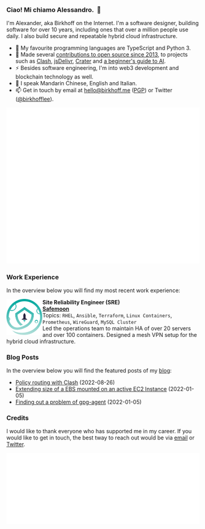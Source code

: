 <!-- built by gitlab-ci @ Fri Feb 28 2025 09:02:55 GMT+0000 (Coordinated Universal Time) -->
### Ciao! Mi chiamo Alessandro.&nbsp;&nbsp;👋

I'm Alexander, aka Birkhoff on the Internet. I'm a software designer, building software for over 10 years, including ones that over a million people use daily. I also build secure and repeatable hybrid cloud infrastructure.

- 🔨 My favourite programming languages are TypeScript and Python 3.
- 🌱 Made several [contributions to open source since 2013](https://github.com/BirkhoffLee), to projects such as [Clash](https://github.com/Dreamacro/clash), [jsDelivr](https://github.com/jsdelivr/www.jsdelivr.com), [Crater](https://github.com/crater-invoice/crater) and [a beginner's guide to AI](https://github.com/humphd/have-fun-with-machine-learning).
- ⚡ Besides software engineering, I'm into web3 development and blockchain technology as well.
- 💬 I speak Mandarin Chinese, English and Italian.
- 📫 Get in touch by email at [hello@birkhoff.me](mailto:hello@birkhoff.me) ([PGP](https://birkhoff.me/pgp-key.txt)) or Twitter ([@birkhofflee](https://twitter.com/birkhofflee)).

<picture>
  <img src="/metrics.svg" alt="GitHub Metrics">
</picture>

### Work Experience
In the overview below you will find my most recent work experience:

<a href="https://safemoon.com/">
  <picture>
    <source media="(prefers-color-scheme: dark)" srcset="https://raw.githubusercontent.com/BirkhoffLee/BirkhoffLee/master/assets/safemoon-dark.svg">
    <source media="(prefers-color-scheme: light)" srcset="https://raw.githubusercontent.com/BirkhoffLee/BirkhoffLee/master/assets/safemoon.svg">
    <img align="left" height="94px" width="94px" alt="Safemoon Logo" src="https://raw.githubusercontent.com/BirkhoffLee/BirkhoffLee/master/assets/safemoon.svg">
  </picture>
</a>

**Site Reliability Engineer (SRE)** \
[**Safemoon**](https://safemoon.com/) \
Topics: `RHEL`, `Ansible`, `Terraform`, `Linux Containers`, `Prometheus`, `WireGuard`, `MySQL Cluster` \
Led the operations team to maintain HA of over 20 servers and over 100 containers. Designed a mesh VPN setup for the hybrid cloud infrastructure.
<br/>

### Blog Posts
In the overview below you will find the featured posts of my [blog](https://birkhoff.me/):

- [Policy routing with Clash](https://birkhoff.me/articles/policy-routing-with-clash) (2022-08-26)
- [Extending size of a EBS mounted on an active EC2 Instance](https://birkhoff.me/articles/extending-size-of-an-active-ebs-storage-attached-to-an-instance) (2022-01-05)
- [Finding out a problem of gpg-agent](https://birkhoff.me/articles/finding-out-a-problem-of-gpg-agent) (2022-01-05)

### Credits
I would like to thank everyone who has supported me in my career. If you would like to get in touch, the best tway to reach out would be via [email](mailto:hello@birkhoff.me) or [Twitter](https://twitter.com/birkhofflee).

<picture>
  <img src="/followers.svg" alt="My followers on GitHub">
</picture>
